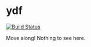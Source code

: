 # ydf

[![Build Status](https://travis-ci.org/ahawker/ydf.svg?branch=master)](https://travis-ci.org/ahawker/ydf)

Move along! Nothing to see here.
